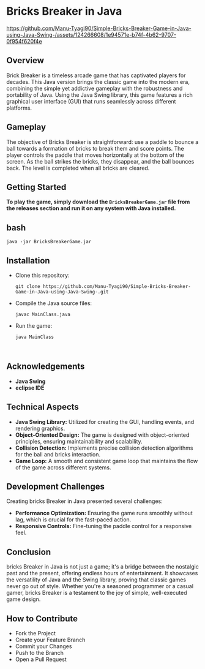 # Bricks Breaker in Java




https://github.com/Manu-Tyagi90/Simple-Bricks-Breaker-Game-in-Java-using-Java-Swing-/assets/124266608/1e94571e-b74f-4b62-9707-0f954f620f4e



## Overview
Brick Breaker is a timeless arcade game that has captivated players for decades. This Java version brings the classic game into the modern era, combining the simple yet addictive gameplay with the robustness and portability of Java. Using the Java Swing library, this game features a rich graphical user interface (GUI) that runs seamlessly across different platforms.

## Gameplay
The objective of Bricks Breaker is straightforward: use a paddle to bounce a ball towards a formation of bricks to break them and score points. The player controls the paddle that moves horizontally at the bottom of the screen. As the ball strikes the bricks, they disappear, and the ball bounces back. The level is completed when all bricks are cleared.

## Getting Started
**To play the game, simply download the `BricksBreakerGame.jar` file from the releases section and run it on any system with Java installed.**

  ## bash
    java -jar BricksBreakerGame.jar


## Installation

- Clone this repository:
   ```
   git clone https://github.com/Manu-Tyagi90/Simple-Bricks-Breaker-Game-in-Java-using-Java-Swing-.git

- Compile the Java source files:
 
   ```
   javac MainClass.java
  
- Run the game:
   
  ```
  java MainClass

  

## Acknowledgements
- **Java Swing**
- **eclipse IDE**

## Technical Aspects
- **Java Swing Library:** Utilized for creating the GUI, handling events, and rendering graphics.
- **Object-Oriented Design:** The game is designed with object-oriented principles, ensuring maintainability and scalability.
- **Collision Detection:** Implements precise collision detection algorithms for the ball and bricks interaction.
- **Game Loop:** A smooth and consistent game loop that maintains the flow of the game across different systems.



## Development Challenges
Creating bricks Breaker in Java presented several challenges:
- **Performance Optimization:** Ensuring the game runs smoothly without lag, which is crucial for the fast-paced action.
- **Responsive Controls:** Fine-tuning the paddle control for a responsive feel.

##  Conclusion
bricks Breaker in Java is not just a game; it's a bridge between the nostalgic past and the present, offering endless hours of entertainment. It showcases the versatility of Java and the Swing library, proving that classic games never go out of style. Whether you're a seasoned programmer or a casual gamer, bricks Breaker is a testament to the joy of simple, well-executed game design.

## How to Contribute

+ Fork the Project
+ Create your Feature Branch
+ Commit your Changes 
+ Push to the Branch 
+ Open a Pull Request
